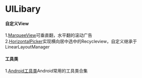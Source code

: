 # UILibary

#### 自定义View<br>
1.[MarqueeView](https://github.com/sunfusheng/MarqueeView)可垂直翻，水平翻的滚动广告<br>
2.[HorizontalPicker](https://github.com/adityagohad/HorizontalPicker)实现横向居中选中的Recycleview，自定义继承于LinearLayoutManager<br>

#### 工具类<br>
1.[Android工具类](https://github.com/Blankj/AndroidUtilCode)Android常用的工具类合集
  

